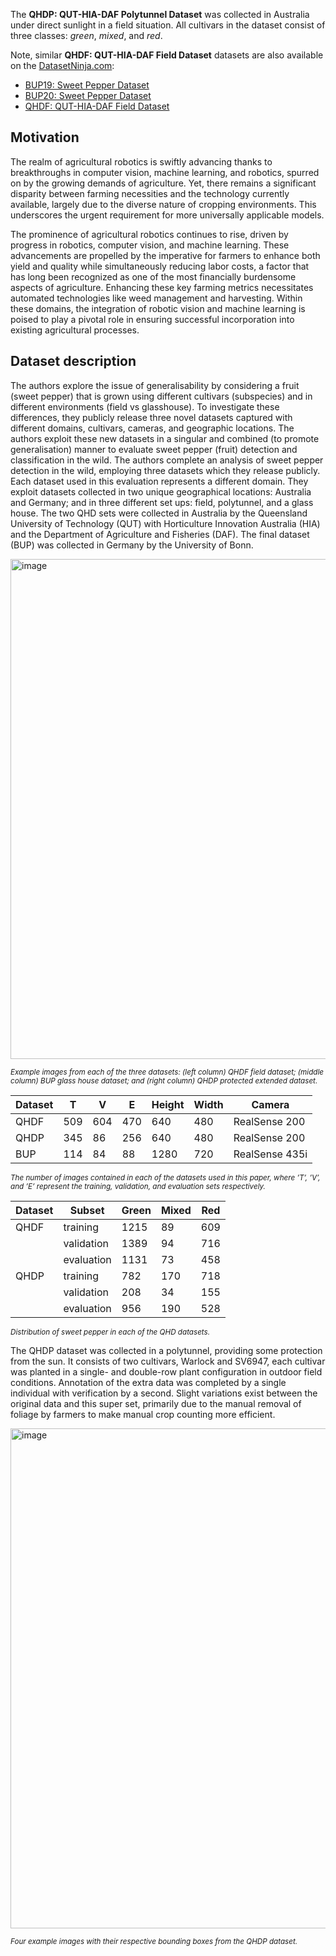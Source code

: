 The **QHDP: QUT-HIA-DAF Polytunnel Dataset** was collected in Australia under direct sunlight in a field situation. All cultivars in the dataset consist of three classes: *green*, *mixed*, and *red*. 

Note, similar **QHDF: QUT-HIA-DAF Field Dataset** datasets are also available on the [DatasetNinja.com](https://datasetninja.com/):

- [BUP19: Sweet Pepper Dataset](https://datasetninja.com/bup19)
- [BUP20: Sweet Pepper Dataset](https://datasetninja.com/bup20)
- [QHDF: QUT-HIA-DAF Field Dataset](https://datasetninja.com/qutf)

## Motivation

The realm of agricultural robotics is swiftly advancing thanks to breakthroughs in computer vision, machine learning, and robotics, spurred on by the growing demands of agriculture. Yet, there remains a significant disparity between farming necessities and the technology currently available, largely due to the diverse nature of cropping environments. This underscores the urgent requirement for more universally applicable models.

The prominence of agricultural robotics continues to rise, driven by progress in robotics, computer vision, and machine learning. These advancements are propelled by the imperative for farmers to enhance both yield and quality while simultaneously reducing labor costs, a factor that has long been recognized as one of the most financially burdensome aspects of agriculture. Enhancing these key farming metrics necessitates automated technologies like weed management and harvesting. Within these domains, the integration of robotic vision and machine learning is poised to play a pivotal role in ensuring successful incorporation into existing agricultural processes.

## Dataset description

The authors explore the issue of generalisability by considering a fruit (sweet pepper) that is grown using different cultivars (subspecies) and in different environments (field vs glasshouse). To investigate these differences, they publicly release three novel datasets captured with different domains, cultivars, cameras, and geographic locations. The authors exploit these new datasets in a singular and combined (to promote generalisation) manner to evaluate sweet pepper (fruit) detection and classification in the wild. The authors complete an analysis of sweet pepper detection in the wild, employing three datasets which they
release publicly. Each dataset used in this evaluation represents a different domain. They exploit datasets collected in two unique geographical locations: Australia and Germany; and in three different set ups: field, polytunnel, and a glass house. The two QHD sets were collected in Australia by the Queensland University of Technology (QUT) with Horticulture Innovation Australia (HIA) and the Department of Agriculture and Fisheries (DAF). The final dataset (BUP) was collected in Germany by the University of Bonn.

<img src="https://github.com/dataset-ninja/qutf/assets/120389559/97397b48-4e02-41d1-930a-1192c639f87e" alt="image" width="800">

<span style="font-size: smaller; font-style: italic;">Example images from each of the three datasets: (left column) QHDF field dataset; (middle column) BUP glass house dataset; and (right column) QHDP protected extended dataset.</span>

| Dataset | T   | V   | E   | Height | Width | Camera       |
|---------|-----|-----|-----|--------|-------|--------------|
| QHDF    | 509 | 604 | 470 | 640    | 480   | RealSense 200|
| QHDP    | 345 |  86 | 256 | 640    | 480   | RealSense 200|
| BUP     | 114 |  84 |  88 | 1280   | 720   | RealSense 435i|

<span style="font-size: smaller; font-style: italic;">The number of images contained in each of the datasets used in this paper, where ’T’, ’V’, and ’E’ represent the training, validation, and evaluation sets respectively.</span>

| Dataset   | Subset     | Green | Mixed | Red |
|-----------|------------|-------|-------|-----|
| QHDF      | training   | 1215  | 89    | 609 |
|           | validation | 1389  | 94    | 716 |
|           | evaluation | 1131  | 73    | 458 |
| QHDP      | training   | 782   | 170   | 718 |
|           | validation | 208   | 34    | 155 |
|           | evaluation | 956   | 190   | 528 |

<span style="font-size: smaller; font-style: italic;">Distribution of sweet pepper in each of the QHD datasets.</span>

The QHDP dataset was collected in a polytunnel, providing some protection from the sun. It consists of two cultivars, Warlock and SV6947, each cultivar was planted in a single- and double-row plant configuration in outdoor field conditions. Annotation of the extra data was completed by a single individual with verification by a second. Slight variations exist between the original data and this super set, primarily due to the manual removal of foliage by farmers to make manual crop counting more efficient.

<img src="https://github.com/dataset-ninja/qhdp/assets/120389559/202a4f51-2009-4586-af44-5d94db8a195d" alt="image" width="800">

<span style="font-size: smaller; font-style: italic;">Four example images with their respective bounding boxes from the QHDP dataset.</span>



